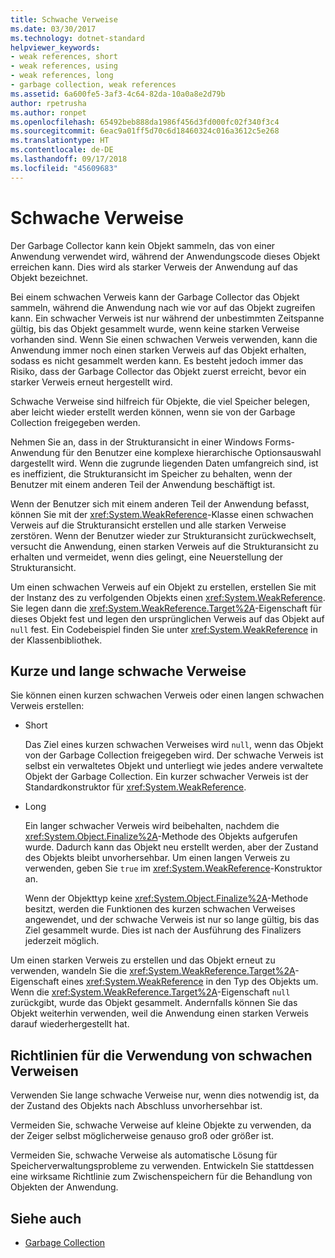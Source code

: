```yaml
---
title: Schwache Verweise
ms.date: 03/30/2017
ms.technology: dotnet-standard
helpviewer_keywords:
- weak references, short
- weak references, using
- weak references, long
- garbage collection, weak references
ms.assetid: 6a600fe5-3af3-4c64-82da-10a0a8e2d79b
author: rpetrusha
ms.author: ronpet
ms.openlocfilehash: 65492beb888da1986f456d3fd000fc02f340f3c4
ms.sourcegitcommit: 6eac9a01ff5d70c6d18460324c016a3612c5e268
ms.translationtype: HT
ms.contentlocale: de-DE
ms.lasthandoff: 09/17/2018
ms.locfileid: "45609683"
---
```

# <a name="weak-references"></a>Schwache Verweise
Der Garbage Collector kann kein Objekt sammeln, das von einer Anwendung verwendet wird, während der Anwendungscode dieses Objekt erreichen kann. Dies wird als starker Verweis der Anwendung auf das Objekt bezeichnet.  
  
 Bei einem schwachen Verweis kann der Garbage Collector das Objekt sammeln, während die Anwendung nach wie vor auf das Objekt zugreifen kann. Ein schwacher Verweis ist nur während der unbestimmten Zeitspanne gültig, bis das Objekt gesammelt wurde, wenn keine starken Verweise vorhanden sind. Wenn Sie einen schwachen Verweis verwenden, kann die Anwendung immer noch einen starken Verweis auf das Objekt erhalten, sodass es nicht gesammelt werden kann. Es besteht jedoch immer das Risiko, dass der Garbage Collector das Objekt zuerst erreicht, bevor ein starker Verweis erneut hergestellt wird.  
  
 Schwache Verweise sind hilfreich für Objekte, die viel Speicher belegen, aber leicht wieder erstellt werden können, wenn sie von der Garbage Collection freigegeben werden.  
  
 Nehmen Sie an, dass in der Strukturansicht in einer Windows Forms-Anwendung für den Benutzer eine komplexe hierarchische Optionsauswahl dargestellt wird. Wenn die zugrunde liegenden Daten umfangreich sind, ist es ineffizient, die Strukturansicht im Speicher zu behalten, wenn der Benutzer mit einem anderen Teil der Anwendung beschäftigt ist.  
  
 Wenn der Benutzer sich mit einem anderen Teil der Anwendung befasst, können Sie mit der <xref:System.WeakReference>-Klasse einen schwachen Verweis auf die Strukturansicht erstellen und alle starken Verweise zerstören. Wenn der Benutzer wieder zur Strukturansicht zurückwechselt, versucht die Anwendung, einen starken Verweis auf die Strukturansicht zu erhalten und vermeidet, wenn dies gelingt, eine Neuerstellung der Strukturansicht.  
  
 Um einen schwachen Verweis auf ein Objekt zu erstellen, erstellen Sie mit der Instanz des zu verfolgenden Objekts einen <xref:System.WeakReference>. Sie legen dann die <xref:System.WeakReference.Target%2A>-Eigenschaft für dieses Objekt fest und legen den ursprünglichen Verweis auf das Objekt auf `null` fest. Ein Codebeispiel finden Sie unter <xref:System.WeakReference> in der Klassenbibliothek.  
  
## <a name="short-and-long-weak-references"></a>Kurze und lange schwache Verweise  
 Sie können einen kurzen schwachen Verweis oder einen langen schwachen Verweis erstellen:  
  
-   Short  
  
     Das Ziel eines kurzen schwachen Verweises wird `null`, wenn das Objekt von der Garbage Collection freigegeben wird. Der schwache Verweis ist selbst ein verwaltetes Objekt und unterliegt wie jedes andere verwaltete Objekt der Garbage Collection.  Ein kurzer schwacher Verweis ist der Standardkonstruktor für <xref:System.WeakReference>.  
  
-   Long  
  
     Ein langer schwacher Verweis wird beibehalten, nachdem die <xref:System.Object.Finalize%2A>-Methode des Objekts aufgerufen wurde. Dadurch kann das Objekt neu erstellt werden, aber der Zustand des Objekts bleibt unvorhersehbar. Um einen langen Verweis zu verwenden, geben Sie `true` im <xref:System.WeakReference>-Konstruktor an.  
  
     Wenn der Objekttyp keine <xref:System.Object.Finalize%2A>-Methode besitzt, werden die Funktionen des kurzen schwachen Verweises angewendet, und der schwache Verweis ist nur so lange gültig, bis das Ziel gesammelt wurde. Dies ist nach der Ausführung des Finalizers jederzeit möglich.  
  
 Um einen starken Verweis zu erstellen und das Objekt erneut zu verwenden, wandeln Sie die <xref:System.WeakReference.Target%2A>-Eigenschaft eines <xref:System.WeakReference> in den Typ des Objekts um. Wenn die <xref:System.WeakReference.Target%2A>-Eigenschaft `null` zurückgibt, wurde das Objekt gesammelt. Andernfalls können Sie das Objekt weiterhin verwenden, weil die Anwendung einen starken Verweis darauf wiederhergestellt hat.  
  
## <a name="guidelines-for-using-weak-references"></a>Richtlinien für die Verwendung von schwachen Verweisen  
 Verwenden Sie lange schwache Verweise nur, wenn dies notwendig ist, da der Zustand des Objekts nach Abschluss unvorhersehbar ist.  
  
 Vermeiden Sie, schwache Verweise auf kleine Objekte zu verwenden, da der Zeiger selbst möglicherweise genauso groß oder größer ist.  
  
 Vermeiden Sie, schwache Verweise als automatische Lösung für Speicherverwaltungsprobleme zu verwenden. Entwickeln Sie stattdessen eine wirksame Richtlinie zum Zwischenspeichern für die Behandlung von Objekten der Anwendung.  
  
## <a name="see-also"></a>Siehe auch

- [Garbage Collection](../../../docs/standard/garbage-collection/index.md)
